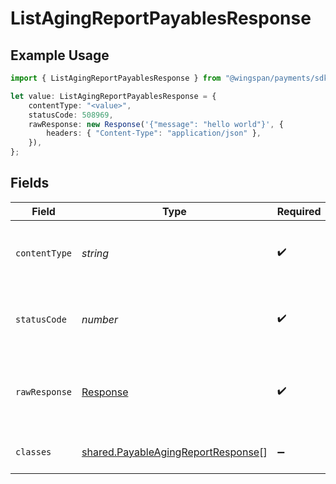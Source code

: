 # ListAgingReportPayablesResponse

## Example Usage

```typescript
import { ListAgingReportPayablesResponse } from "@wingspan/payments/sdk/models/operations";

let value: ListAgingReportPayablesResponse = {
    contentType: "<value>",
    statusCode: 508969,
    rawResponse: new Response('{"message": "hello world"}', {
        headers: { "Content-Type": "application/json" },
    }),
};
```

## Fields

| Field                                                                                           | Type                                                                                            | Required                                                                                        | Description                                                                                     |
| ----------------------------------------------------------------------------------------------- | ----------------------------------------------------------------------------------------------- | ----------------------------------------------------------------------------------------------- | ----------------------------------------------------------------------------------------------- |
| `contentType`                                                                                   | *string*                                                                                        | :heavy_check_mark:                                                                              | HTTP response content type for this operation                                                   |
| `statusCode`                                                                                    | *number*                                                                                        | :heavy_check_mark:                                                                              | HTTP response status code for this operation                                                    |
| `rawResponse`                                                                                   | [Response](https://developer.mozilla.org/en-US/docs/Web/API/Response)                           | :heavy_check_mark:                                                                              | Raw HTTP response; suitable for custom response parsing                                         |
| `classes`                                                                                       | [shared.PayableAgingReportResponse](../../../sdk/models/shared/payableagingreportresponse.md)[] | :heavy_minus_sign:                                                                              | Payables list grouped by age                                                                    |